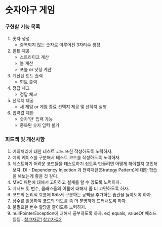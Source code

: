 # 숫자야구 게임

### 구현할 기능 목록

1. 숫자 생성
    - 중복되지 않는 숫자로 이루어진 3자리수 생성
2. 힌트 제공
    - 스트라이크 계산
    - 볼 계산
    - 포볼 or 낫싱 계산
3. 계산된 힌트 출력
    - 힌트 출력
4. 정답 체크
    - 정답 체크
5. 선택지 제공
    - 새 게임 or 게임 종료 선택지 제공 및 선택지 실행
6. 입력값 제한
    - 숫자'만' 입력 가능
    - 중복된 숫자 입력 불가
    
### 피드백 및 개선사항

1. 예외처리에 대한 테스트 코드 또한 작성하도록 노력하자.
2. 예외 케이스를 구분해서 테스트 코드를 작성하도록 노력하자.
3. 테스트하기 어려운 코드들을 테스트하기 쉽도록 만들려면 어떻게 해야할지 고민해보자.
    DI - Dependency Injection 과 전략패턴(Strategy Pattern)에 대한 학습을 해보는게 좋을 것 같다.
4. MVC 패턴에 대해서 고민하고 설계를 할 수 있도록 노력하자.
5. 메서드 및 변수, 클래스들의 이름에 대해서 좀 더 고민하도록 하자.
6. 코드의 논리적 흐름에 따라서 구분하는 공백을 추가하는 습관을 들이도록 하자.
7. 상수를 활용하여 코드의 의도를 좀 더 분명하게 드러내도록 하자.
8. 불필요한 변수 할당을 줄이도록 노력하자.
9. nullPointerException에 대해서 공부하도록 하자. ex) equals, valueOf 메소드 등등.. 
[참고자료1](https://zzikjh.tistory.com/entry/java-equal-%EC%A0%9C%EB%8C%80%EB%A1%9C-%EC%82%AC%EC%9A%A9%ED%95%98%EA%B8%B0)
[참고자료2](https://www.javacodegeeks.com/2012/06/avoid-null-pointer-exception-in-java.html)
